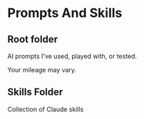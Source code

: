 # Prompts And Skills

## Root folder

AI prompts I've used, played with, or tested.

Your mileage may vary.

## Skills Folder

Collection of Claude skills